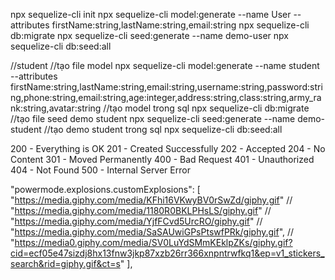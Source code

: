 npx sequelize-cli init
npx sequelize-cli model:generate --name User --attributes firstName:string,lastName:string,email:string
npx sequelize-cli db:migrate
npx sequelize-cli seed:generate --name demo-user
npx sequelize-cli db:seed:all

//student
//tạo file model
npx sequelize-cli model:generate --name student --attributes firstName:string,lastName:string,email:string,username:string,password:string,phone:string,email:string,age:integer,address:string,class:string,army_rank:string,avatar:string
//tạo model trong sql
npx sequelize-cli db:migrate
//tạo file seed demo student
npx sequelize-cli seed:generate --name demo-student
//tạo demo student trong sql
npx sequelize-cli db:seed:all

200 - Everything is OK
201 - Created Successfully
202 - Accepted
204 - No Content
301 - Moved Permanently
400 - Bad Request
401 - Unauthorized
404 - Not Found
500 - Internal Server Error

"powermode.explosions.customExplosions": [
"https://media.giphy.com/media/KFhi16VKwyBV0rSwZd/giphy.gif"
// "https://media.giphy.com/media/1180R0BKLPHsLS/giphy.gif"
// "https://media.giphy.com/media/YjfFCvd5UrcRO/giphy.gif"
// "https://media.giphy.com/media/SaSAUwiGPsPtswfPRk/giphy.gif",
// "https://media0.giphy.com/media/SV0LuYdSMmKEklpZKs/giphy.gif?cid=ecf05e47sizdj8hx13fnw3jkp87xzb26rr366xnpntrwfkq1&ep=v1_stickers_search&rid=giphy.gif&ct=s"
],
